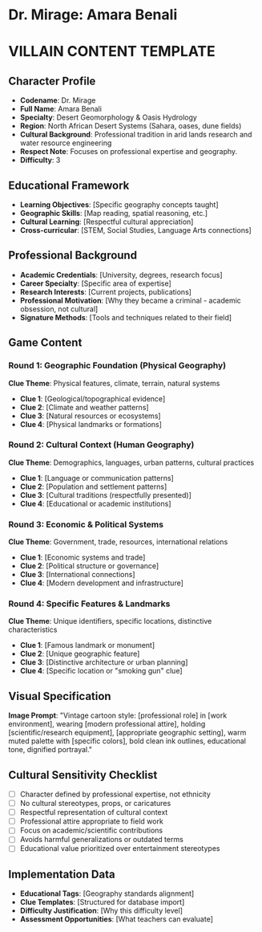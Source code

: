 # Dr. Mirage: Amara Benali

# VILLAIN CONTENT TEMPLATE

## Character Profile
- **Codename**: Dr. Mirage
- **Full Name**: Amara Benali
- **Specialty**: Desert Geomorphology & Oasis Hydrology
- **Region**: North African Desert Systems (Sahara, oases, dune fields)
- **Cultural Background**: Professional tradition in arid lands research and water resource engineering
- **Respect Note**: Focuses on professional expertise and geography.
- **Difficulty**: 3

## Educational Framework
- **Learning Objectives**: [Specific geography concepts taught]
- **Geographic Skills**: [Map reading, spatial reasoning, etc.]
- **Cultural Learning**: [Respectful cultural appreciation]
- **Cross-curricular**: [STEM, Social Studies, Language Arts connections]

## Professional Background
- **Academic Credentials**: [University, degrees, research focus]
- **Career Specialty**: [Specific area of expertise]
- **Research Interests**: [Current projects, publications]
- **Professional Motivation**: [Why they became a criminal - academic obsession, not cultural]
- **Signature Methods**: [Tools and techniques related to their field]

## Game Content

### Round 1: Geographic Foundation (Physical Geography)
**Clue Theme**: Physical features, climate, terrain, natural systems
- **Clue 1**: [Geological/topographical evidence]
- **Clue 2**: [Climate and weather patterns]
- **Clue 3**: [Natural resources or ecosystems]
- **Clue 4**: [Physical landmarks or formations]

### Round 2: Cultural Context (Human Geography)
**Clue Theme**: Demographics, languages, urban patterns, cultural practices
- **Clue 1**: [Language or communication patterns]
- **Clue 2**: [Population and settlement patterns]
- **Clue 3**: [Cultural traditions (respectfully presented)]
- **Clue 4**: [Educational or academic institutions]

### Round 3: Economic & Political Systems
**Clue Theme**: Government, trade, resources, international relations
- **Clue 1**: [Economic systems and trade]
- **Clue 2**: [Political structure or governance]
- **Clue 3**: [International connections]
- **Clue 4**: [Modern development and infrastructure]

### Round 4: Specific Features & Landmarks
**Clue Theme**: Unique identifiers, specific locations, distinctive characteristics
- **Clue 1**: [Famous landmark or monument]
- **Clue 2**: [Unique geographic feature]
- **Clue 3**: [Distinctive architecture or urban planning]
- **Clue 4**: [Specific location or "smoking gun" clue]

## Visual Specification
**Image Prompt**: "Vintage cartoon style: [professional role] in [work environment], wearing [modern professional attire], holding [scientific/research equipment], [appropriate geographic setting], warm muted palette with [specific colors], bold clean ink outlines, educational tone, dignified portrayal."

## Cultural Sensitivity Checklist
- [ ] Character defined by professional expertise, not ethnicity
- [ ] No cultural stereotypes, props, or caricatures
- [ ] Respectful representation of cultural context
- [ ] Professional attire appropriate to field work
- [ ] Focus on academic/scientific contributions
- [ ] Avoids harmful generalizations or outdated terms
- [ ] Educational value prioritized over entertainment stereotypes

## Implementation Data
- **Educational Tags**: [Geography standards alignment]
- **Clue Templates**: [Structured for database import]
- **Difficulty Justification**: [Why this difficulty level]
- **Assessment Opportunities**: [What teachers can evaluate]